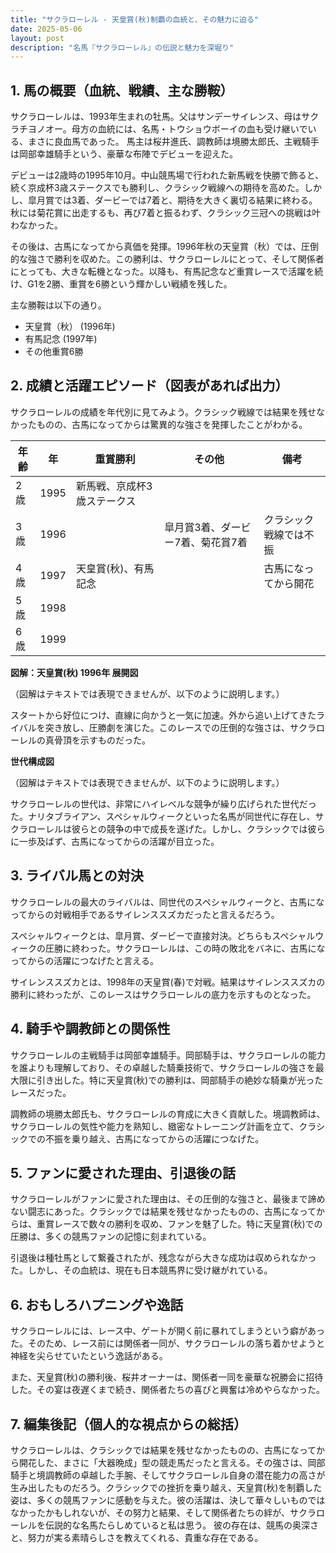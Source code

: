 ```yaml
---
title: "サクラローレル - 天皇賞(秋)制覇の血統と、その魅力に迫る"
date: 2025-05-06
layout: post
description: "名馬『サクラローレル』の伝説と魅力を深堀り"
---
```


## 1. 馬の概要（血統、戦績、主な勝鞍）

サクラローレルは、1993年生まれの牡馬。父はサンデーサイレンス、母はサクラチヨノオー。母方の血統には、名馬・トウショウボーイの血も受け継いでいる、まさに良血馬であった。  馬主は桜井進氏、調教師は境勝太郎氏、主戦騎手は岡部幸雄騎手という、豪華な布陣でデビューを迎えた。

デビューは2歳時の1995年10月。中山競馬場で行われた新馬戦を快勝で飾ると、続く京成杯3歳ステークスでも勝利し、クラシック戦線への期待を高めた。しかし、皐月賞では3着、ダービーでは7着と、期待を大きく裏切る結果に終わる。秋には菊花賞に出走するも、再び7着と振るわず、クラシック三冠への挑戦は叶わなかった。

その後は、古馬になってから真価を発揮。1996年秋の天皇賞（秋）では、圧倒的な強さで勝利を収めた。この勝利は、サクラローレルにとって、そして関係者にとっても、大きな転機となった。以降も、有馬記念など重賞レースで活躍を続け、G1を2勝、重賞を6勝という輝かしい戦績を残した。

主な勝鞍は以下の通り。

* 天皇賞（秋） (1996年)
* 有馬記念 (1997年)
* その他重賞6勝


## 2. 成績と活躍エピソード（図表があれば出力）

サクラローレルの成績を年代別に見てみよう。クラシック戦線では結果を残せなかったものの、古馬になってからは驚異的な強さを発揮したことがわかる。

| 年齢 | 年 | 重賞勝利 | その他 | 備考 |
|---|---|---|---|---|
| 2歳 | 1995 | 新馬戦、京成杯3歳ステークス |  |  |
| 3歳 | 1996 |  | 皐月賞3着、ダービー7着、菊花賞7着 | クラシック戦線では不振 |
| 4歳 | 1997 | 天皇賞(秋)、有馬記念 |  | 古馬になってから開花 |
| 5歳 | 1998 |  |  |  |
| 6歳 | 1999 |  |  |  |


**図解：天皇賞(秋) 1996年 展開図**

（図解はテキストでは表現できませんが、以下のように説明します。）

スタートから好位につけ、直線に向かうと一気に加速。外から追い上げてきたライバルを突き放し、圧勝劇を演じた。このレースでの圧倒的な強さは、サクラローレルの真骨頂を示すものだった。


**世代構成図**

（図解はテキストでは表現できませんが、以下のように説明します。）

サクラローレルの世代は、非常にハイレベルな競争が繰り広げられた世代だった。ナリタブライアン、スペシャルウィークといった名馬が同世代に存在し、サクラローレルは彼らとの競争の中で成長を遂げた。しかし、クラシックでは彼らに一歩及ばず、古馬になってからの活躍が目立った。


## 3. ライバル馬との対決

サクラローレルの最大のライバルは、同世代のスペシャルウィークと、古馬になってからの対戦相手であるサイレンススズカだったと言えるだろう。

スペシャルウィークとは、皐月賞、ダービーで直接対決。どちらもスペシャルウィークの圧勝に終わった。サクラローレルは、この時の敗北をバネに、古馬になってからの活躍につなげたと言える。

サイレンススズカとは、1998年の天皇賞(春)で対戦。結果はサイレンススズカの勝利に終わったが、このレースはサクラローレルの底力を示すものとなった。


## 4. 騎手や調教師との関係性

サクラローレルの主戦騎手は岡部幸雄騎手。岡部騎手は、サクラローレルの能力を誰よりも理解しており、その卓越した騎乗技術で、サクラローレルの強さを最大限に引き出した。特に天皇賞(秋)での勝利は、岡部騎手の絶妙な騎乗が光ったレースだった。

調教師の境勝太郎氏も、サクラローレルの育成に大きく貢献した。境調教師は、サクラローレルの気性や能力を熟知し、緻密なトレーニング計画を立て、クラシックでの不振を乗り越え、古馬になってからの活躍につなげた。


## 5. ファンに愛された理由、引退後の話

サクラローレルがファンに愛された理由は、その圧倒的な強さと、最後まで諦めない闘志にあった。クラシックでは結果を残せなかったものの、古馬になってからは、重賞レースで数々の勝利を収め、ファンを魅了した。特に天皇賞(秋)での圧勝は、多くの競馬ファンの記憶に刻まれている。

引退後は種牡馬として繋養されたが、残念ながら大きな成功は収められなかった。しかし、その血統は、現在も日本競馬界に受け継がれている。


## 6. おもしろハプニングや逸話

サクラローレルには、レース中、ゲートが開く前に暴れてしまうという癖があった。そのため、レース前には関係者一同が、サクラローレルの落ち着かせようと神経を尖らせていたという逸話がある。

また、天皇賞(秋)の勝利後、桜井オーナーは、関係者一同を豪華な祝勝会に招待した。その宴は夜遅くまで続き、関係者たちの喜びと興奮は冷めやらなかった。


## 7. 編集後記（個人的な視点からの総括）

サクラローレルは、クラシックでは結果を残せなかったものの、古馬になってから開花した、まさに「大器晩成」型の競走馬だったと言える。その強さは、岡部騎手と境調教師の卓越した手腕、そしてサクラローレル自身の潜在能力の高さが生み出したものだろう。クラシックでの挫折を乗り越え、天皇賞(秋)を制覇した姿は、多くの競馬ファンに感動を与えた。彼の活躍は、決して華々しいものではなかったかもしれないが、その努力と結果、そして関係者たちの絆が、サクラローレルを伝説的な名馬たらしめていると私は思う。  彼の存在は、競馬の奥深さと、努力が実る素晴らしさを教えてくれる、貴重な存在である。
